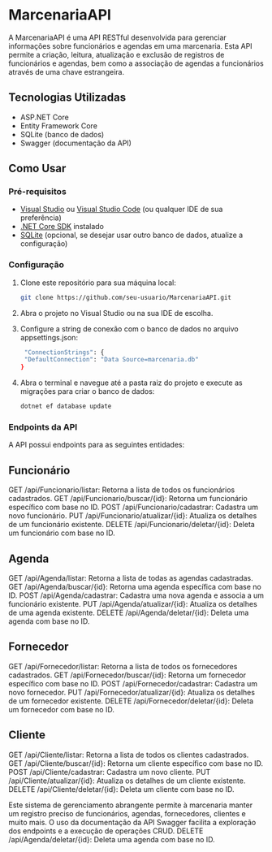 # MarcenariaAPI

A MarcenariaAPI é uma API RESTful desenvolvida para gerenciar informações sobre funcionários e agendas em uma marcenaria. Esta API permite a criação, leitura, atualização e exclusão de registros de funcionários e agendas, bem como a associação de agendas a funcionários através de uma chave estrangeira.

## Tecnologias Utilizadas

- ASP.NET Core 
- Entity Framework Core
- SQLite (banco de dados)
- Swagger (documentação da API)

## Como Usar

### Pré-requisitos

- [Visual Studio](https://visualstudio.microsoft.com/) ou [Visual Studio Code](https://code.visualstudio.com/) (ou qualquer IDE de sua preferência)
- [.NET Core SDK](https://dotnet.microsoft.com/download/dotnet) instalado
- [SQLite](https://www.sqlite.org/download.html) (opcional, se desejar usar outro banco de dados, atualize a configuração)

### Configuração

1. Clone este repositório para sua máquina local:

   ```bash
   git clone https://github.com/seu-usuario/MarcenariaAPI.git

2. Abra o projeto no Visual Studio ou na sua IDE de escolha.

3. Configure a string de conexão com o banco de dados no arquivo appsettings.json:

   ```bash
    "ConnectionStrings": {
    "DefaultConnection": "Data Source=marcenaria.db"
   }

4. Abra o terminal e navegue até a pasta raiz do projeto e execute as migrações para criar o banco de dados:
      
   ```bash
   dotnet ef database update

### Endpoints da API
A API possui endpoints para as seguintes entidades:

## Funcionário
GET /api/Funcionario/listar: Retorna a lista de todos os funcionários cadastrados.
GET /api/Funcionario/buscar/{id}: Retorna um funcionário específico com base no ID.
POST /api/Funcionario/cadastrar: Cadastra um novo funcionário.
PUT /api/Funcionario/atualizar/{id}: Atualiza os detalhes de um funcionário existente.
DELETE /api/Funcionario/deletar/{id}: Deleta um funcionário com base no ID.

## Agenda
GET /api/Agenda/listar: Retorna a lista de todas as agendas cadastradas.
GET /api/Agenda/buscar/{id}: Retorna uma agenda específica com base no ID.
POST /api/Agenda/cadastrar: Cadastra uma nova agenda e associa a um funcionário existente.
PUT /api/Agenda/atualizar/{id}: Atualiza os detalhes de uma agenda existente.
DELETE /api/Agenda/deletar/{id}: Deleta uma agenda com base no ID.

## Fornecedor
GET /api/Fornecedor/listar: Retorna a lista de todos os fornecedores cadastrados.
GET /api/Fornecedor/buscar/{id}: Retorna um fornecedor específico com base no ID.
POST /api/Fornecedor/cadastrar: Cadastra um novo fornecedor.
PUT /api/Fornecedor/atualizar/{id}: Atualiza os detalhes de um fornecedor existente.
DELETE /api/Fornecedor/deletar/{id}: Deleta um fornecedor com base no ID.

## Cliente
GET /api/Cliente/listar: Retorna a lista de todos os clientes cadastrados.
GET /api/Cliente/buscar/{id}: Retorna um cliente específico com base no ID.
POST /api/Cliente/cadastrar: Cadastra um novo cliente.
PUT /api/Cliente/atualizar/{id}: Atualiza os detalhes de um cliente existente.
DELETE /api/Cliente/deletar/{id}: Deleta um cliente com base no ID.


Este sistema de gerenciamento abrangente permite à marcenaria manter um registro preciso de funcionários, agendas, fornecedores, clientes e muito mais. O uso da documentação da API Swagger facilita a exploração dos endpoints e a execução de operações CRUD.
DELETE /api/Agenda/deletar/{id}: Deleta uma agenda com base no ID.


